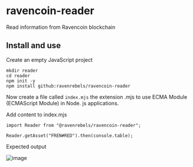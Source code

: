 # ravencoin-reader
Read information from Ravencoin blockchain



## Install and use

Create an empty JavaScript project
```
mkdir reader
cd reader
npm init -y
npm install github:ravenrebels/ravencoin-reader
```

Now create a file called `index.mjs` the extension .mjs to use ECMA Module (ECMAScript Module) in Node. js applications.

Add content to index.mjs
```
import Reader from "@ravenrebels/ravencoin-reader";

Reader.getAsset("FREN#RED").then(console.table);
```

Expected output

![image](https://user-images.githubusercontent.com/9694984/214542343-c842ca90-e0bd-4d25-9983-34d3fbf57ace.png)
